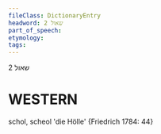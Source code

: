 ```yaml
---
fileClass: DictionaryEntry
headword: שאול 2
part_of_speech: 
etymology: 
tags: 
---
```

שאול 2

WESTERN
========

schol, scheol 'die Hölle' {Friedrich 1784: 44}